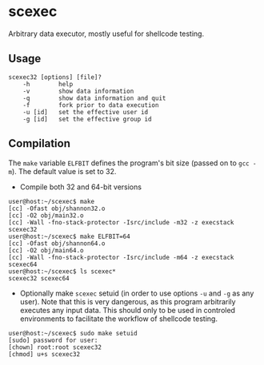 scexec
======
Arbitrary data executor, mostly useful for shellcode testing.

Usage
-----
```
scexec32 [options] [file]?
	-h        help
	-v        show data information
	-q        show data information and quit
	-f        fork prior to data execution
	-u [id]   set the effective user id
	-g [id]   set the effective group id
```

Compilation
-----------
The `make` variable `ELFBIT` defines the program's bit size (passed on to `gcc -m`). The default value is set to 32.

* Compile both 32 and 64-bit versions
```
user@host:~/scexec$ make
[cc] -Ofast obj/shannon32.o
[cc] -O2 obj/main32.o
[cc] -Wall -fno-stack-protector -Isrc/include -m32 -z execstack scexec32
user@host:~/scexec$ make ELFBIT=64
[cc] -Ofast obj/shannon64.o
[cc] -O2 obj/main64.o
[cc] -Wall -fno-stack-protector -Isrc/include -m64 -z execstack scexec64
user@host:~/scexec$ ls scexec*
scexec32 scexec64
```

* Optionally make `scexec` setuid (in order to use options `-u` and `-g` as any user). Note that this is very dangerous, as this program arbitrarily executes any input data. This should only to be used in controled environments to facilitate the workflow of shellcode testing.
```
user@host:~/scexec$ sudo make setuid
[sudo] password for user:
[chown] root:root scexec32
[chmod] u+s scexec32
```
